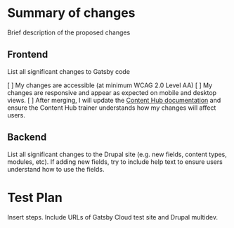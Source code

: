 # Summary of changes
Brief description of the proposed changes

## Frontend
List all significant changes to Gatsby code

[ ] My changes are accessible (at minimum WCAG 2.0 Level AA)
[ ] My changes are responsive and appear as expected on mobile and desktop views.
[ ] After merging, I will update the [Content Hub documentation](https://uoguelphca.sharepoint.com/sites/UniversityContentHubInformationGroup) and ensure the Content Hub trainer understands how my changes will affect users.

## Backend
List all significant changes to the Drupal site (e.g. new fields, content types, modules, etc). If adding new fields, try to include help text to ensure users understand how to use the fields.

# Test Plan

Insert steps. Include URLs of Gatsby Cloud test site and Drupal multidev.